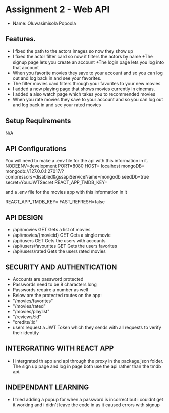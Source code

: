 # Assignment 2 - Web API

+ Name: Oluwasimisola Popoola

## Features. 

+ I fixed the path to the actors images so now they show up
+ I fixed the actor filter card so now it filters the actors by name
+The signup page lets you create an account 
+The login page lets you log into that account
+ When you favorite movies they save to your account and so you can log out and log back in and see your favorites.
+ The filter movies card filters through your favorites to your new movies
+ I added a now playing page that shows movies currently in cinemas.
+ I added a also watch page which takes you to recommended movies
+ When you rate movies they save to your account and so you can log out and log back in and see your rated movies
## Setup Requirements 

N/A

## API Configurations

You will need to make a .env file for the api with this information in it. 
NODEENV=development
PORT=8080
HOST= localhost
mongoDB= mongodb://127.0.0.1:27017/?compressors=disabled&gssapiServiceName=mongodb
seedDb=true
secret=YourJWTSecret
REACT_APP_TMDB_KEY=

and a .env file for the movies app with this information in it 

REACT_APP_TMDB_KEY=
FAST_REFRESH=false

## API DESIGN
+ /api/movies  GET  Gets a list of movies 
+ /api/movies/{movieid}  GET  Gets a single movie
+ /api/users  GET Gets the users with accounts
+ /api/users/favourites GET Gets the users favorites 
+ /api/users/rated Gets the users rated movies 

## SECURITY AND AUTHENTICATION
+ Accounts are password protected 
+ Passwords need to be 8 characters long
+ Passwords require a number as well
+ Below are the protected routes on the app:
+ "/movies/favorites" 
+ "/movies/rated" 
+ "/movies/playlist"
+ "/reviews/:id"
+ "credits/:id" 
+ users request a JWT Token which they sends with all requests to verify their identity

## INTERGRATING WITH REACT APP
+ I intergrated th app and api through the proxy in the package.json folder. The sign up page and log in page both use the api rather than the tmdb api.
## INDEPENDANT LEARNING
+ I tried adding a popup for when a password is incorrect but i couldnt get it working and i didn't leave the code in as it caused errors with signup 
